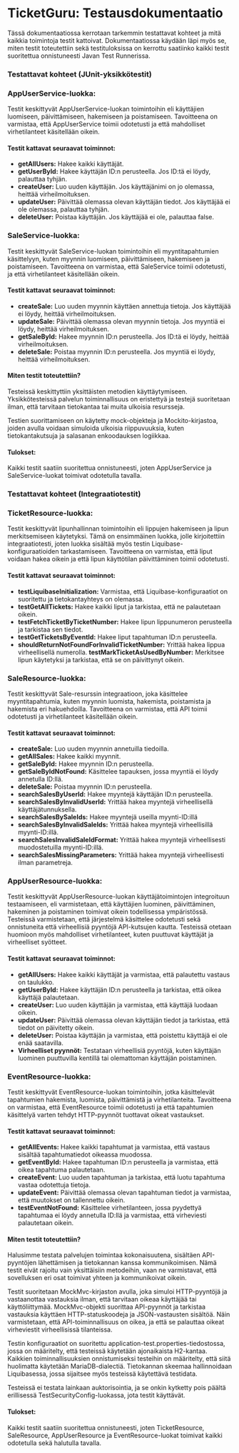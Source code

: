 # TicketGuru: Testausdokumentaatio

Tässä dokumentaatiossa kerrotaan tarkemmin testattavat kohteet ja mitä kaikkia toimintoja testit kattoivat. Dokumentaatiossa käydään läpi myös se, miten testit toteutettiin sekä testituloksissa on kerrottu saatiinko kaikki testit suoritettua onnistuneesti Javan Test Runnerissa.

### Testattavat kohteet (JUnit-yksikkötestit)

### AppUserService-luokka:

Testit keskittyvät AppUserService-luokan toimintoihin eli käyttäjien luomiseen, päivittämiseen, hakemiseen ja poistamiseen. Tavoitteena on varmistaa, että AppUserService toimii odotetusti ja että mahdolliset virhetilanteet käsitellään oikein.

#### Testit kattavat seuraavat toiminnot:

- **getAllUsers:** Hakee kaikki käyttäjät.
- **getUserById:** Hakee käyttäjän ID:n perusteella. Jos ID:tä ei löydy, palauttaa tyhjän.
- **createUser:** Luo uuden käyttäjän. Jos käyttäjänimi on jo olemassa, heittää virheilmoituksen.
- **updateUser:** Päivittää olemassa olevan käyttäjän tiedot. Jos käyttäjää ei ole olemassa, palauttaa tyhjän.
- **deleteUser:** Poistaa käyttäjän. Jos käyttäjää ei ole, palauttaa false.

### SaleService-luokka:

Testit keskittyvät SaleService-luokan toimintoihin eli myyntitapahtumien käsittelyyn, kuten myynnin luomiseen, päivittämiseen, hakemiseen ja poistamiseen. Tavoitteena on varmistaa, että SaleService toimii odotetusti, ja että virhetilanteet käsitellään oikein.

#### Testit kattavat seuraavat toiminnot:

- **createSale:** Luo uuden myynnin käyttäen annettuja tietoja. Jos käyttäjää ei löydy, heittää virheilmoituksen.
- **updateSale:** Päivittää olemassa olevan myynnin tietoja. Jos myyntiä ei löydy, heittää virheilmoituksen.
- **getSaleById:** Hakee myynnin ID:n perusteella. Jos ID:tä ei löydy, heittää virheilmoituksen.
- **deleteSale:** Poistaa myynnin ID:n perusteella. Jos myyntiä ei löydy, heittää virheilmoituksen.

#### Miten testit toteutettiin?

Testeissä keskittyttiin yksittäisten metodien käyttäytymiseen. Yksikkötesteissä palvelun toiminnallisuus on eristettyä ja testejä suoritetaan ilman, että tarvitaan tietokantaa tai muita ulkoisia resursseja.

Testien suorittamiseen on käytetty mock-objekteja ja Mockito-kirjastoa, joiden avulla voidaan simuloida ulkoisia riippuvuuksia, kuten tietokantakutsuja ja salasanan enkoodauksen logiikkaa.

#### Tulokset:

Kaikki testit saatiin suoritettua onnistuneesti, joten AppUserService ja SaleService-luokat toimivat odotetulla tavalla. 

### Testattavat kohteet (Integraatiotestit)

### TicketResource-luokka:

Testit keskittyvät lipunhallinnan toimintoihin eli lippujen hakemiseen ja lipun merkitsemiseen käytetyksi. Tämä on ensimmäinen luokka, jolle kirjoitettiin integraatiotesti, joten luokka sisältää myös testin Liquibase-konfiguraatioiden tarkastamiseen. Tavoitteena on varmistaa, että liput voidaan hakea oikein ja että lipun käyttötilan päivittäminen toimii odotetusti.

#### Testit kattavat seuraavat toiminnot:

- **testLiquibaseInitialization:** Varmistaa, että Liquibase-konfiguraatiot on suoritettu ja tietokantayhteys on olemassa.
- **testGetAllTickets:** Hakee kaikki liput ja tarkistaa, että ne palautetaan oikein.
- **testFetchTicketByTicketNumber:** Hakee lipun lippunumeron perusteella ja tarkistaa sen tiedot.
- **testGetTicketsByEventId:** Hakee liput tapahtuman ID:n perusteella.
- **shouldReturnNotFoundForInvalidTicketNumber:** Yrittää hakea lippua virheellisellä numerolla.
**testMarkTicketAsUsedByNumber:** Merkitsee lipun käytetyksi ja tarkistaa, että se on päivittynyt oikein.

### SaleResource-luokka:

Testit keskittyvät Sale-resurssin integraatioon, joka käsittelee myyntitapahtumia, kuten myynnin luomista, hakemista, poistamista ja hakemista eri hakuehdoilla. Tavoitteena on varmistaa, että API toimii odotetusti ja virhetilanteet käsitellään oikein.

#### Testit kattavat seuraavat toiminnot:

- **createSale:** Luo uuden myynnin annetuilla tiedoilla.
- **getAllSales:** Hakee kaikki myynnit.
- **getSaleById:** Hakee myynnin ID:n perusteella.
- **getSaleByIdNotFound:**  Käsittelee tapauksen, jossa myyntiä ei löydy annetulla ID:llä.
- **deleteSale:** Poistaa myynnin ID:n perusteella.
- **searchSalesByUserId:** Hakee myyntejä käyttäjän ID:n perusteella.
- **searchSalesByInvalidUserId:** Yrittää hakea myyntejä virheellisellä käyttäjätunnuksella.
- **searchSalesBySaleIds:** Hakee myyntejä useilla myynti-ID:illä
- **searchSalesByInvalidSaleIds:** Yrittää hakea myyntejä virheellisillä myynti-ID:illä.
- **searchSalesInvalidSaleIdFormat:** Yrittää hakea myyntejä virheellisesti muodostetuilla myynti-ID:illä.
- **searchSalesMissingParameters:** Yrittää hakea myyntejä virheellisesti ilman parametreja.

### AppUserResource-luokka:

Testit keskittyvät AppUserResource-luokan käyttäjätoimintojen integroituun testaamiseen, eli varmistetaan, että käyttäjien luominen, päivittäminen, hakeminen ja poistaminen toimivat oikein todellisessa ympäristössä. Testeissä varmistetaan, että järjestelmä käsittelee odotetusti sekä onnistuneita että virheellisiä pyyntöjä API-kutsujen kautta. Testeissä otetaan huomioon myös mahdolliset virhetilanteet, kuten puuttuvat käyttäjät ja virheelliset syötteet.

#### Testit kattavat seuraavat toiminnot:

- **getAllUsers:** Hakee kaikki käyttäjät ja varmistaa, että palautettu vastaus on taulukko.
- **getUserById:** Hakee käyttäjän ID:n perusteella ja tarkistaa, että oikea käyttäjä palautetaan.
- **createUser:** Luo uuden käyttäjän ja varmistaa, että käyttäjä luodaan oikein.
- **updateUser:** Päivittää olemassa olevan käyttäjän tiedot ja tarkistaa, että tiedot on päivitetty oikein.
- **deleteUser:** Poistaa käyttäjän ja varmistaa, että poistettu käyttäjä ei ole enää saatavilla.
- **Virheelliset pyynnöt:** Testataan virheellisiä pyyntöjä, kuten käyttäjän luominen puuttuvilla kentillä tai olemattoman käyttäjän poistaminen.

### EventResource-luokka:

Testit keskittyvät EventResource-luokan toimintoihin, jotka käsittelevät tapahtumien hakemista, luomista, päivittämistä ja virhetilanteita. Tavoitteena on varmistaa, että EventResource toimii odotetusti ja että tapahtumien käsittelyä varten tehdyt HTTP-pyynnöt tuottavat oikeat vastaukset.

#### Testit kattavat seuraavat toiminnot:

- **getAllEvents:** Hakee kaikki tapahtumat ja varmistaa, että vastaus sisältää tapahtumatiedot oikeassa muodossa.
- **getEventById:** Hakee tapahtuman ID:n perusteella ja varmistaa, että oikea tapahtuma palautetaan.
- **createEvent:** Luo uuden tapahtuman ja tarkistaa, että luotu tapahtuma vastaa odotettuja tietoja.
- **updateEvent:** Päivittää olemassa olevan tapahtuman tiedot ja varmistaa, että muutokset on tallennettu oikein.
- **testEventNotFound:** Käsittelee virhetilanteen, jossa pyydettyä tapahtumaa ei löydy annetulla ID:llä ja varmistaa, että virheviesti palautetaan oikein.

#### Miten testit toteutettiin?

Halusimme testata palvelujen toimintaa kokonaisuutena, sisältäen API-pyyntöjen lähettämisen ja tietokannan kanssa kommunikoimisen. Nämä testit eivät rajoitu vain yksittäisiin metodeihin, vaan ne varmistavat, että sovelluksen eri osat toimivat yhteen ja kommunikoivat oikein.

Testit suoritetaan MockMvc-kirjaston avulla, joka simuloi HTTP-pyyntöjä ja vastaanottaa vastauksia ilman, että tarvitaan oikeaa käyttäjää tai käyttöliittymää. MockMvc-objekti suorittaa API-pyynnöt ja tarkistaa vastauksia käyttäen HTTP-statuskoodeja ja JSON-vastausten sisältöä. Näin varmistetaan, että API-toiminnallisuus on oikea, ja että se palauttaa oikeat virheviestit virheellisissä tilanteissa.

Testin konfiguraatiot on suoritettu application-test.properties-tiedostossa, jossa on määritelty, että testeissä käytetään ajonaikaista H2-kantaa. Kaikkien toiminnallisuuksien onnistumiseksi testeihin on määritelty, että siitä huolimatta käytetään MariaDB-dialectiä. Tietokannan skeemaa hallinnoidaan Liquibasessa, jossa sijaitsee myös testeissä käytettävä testidata.

Testeissä ei testata lainkaan auktorisointia, ja se onkin kytketty pois päältä erillisessä TestSecurityConfig-luokassa, jota testit käyttävät.

#### Tulokset:

Kaikki testit saatiin suoritettua onnistuneesti, joten TicketResource, SaleResource, AppUserResource ja EventResource-luokat toimivat kaikki odotetulla sekä halutulla tavalla. 